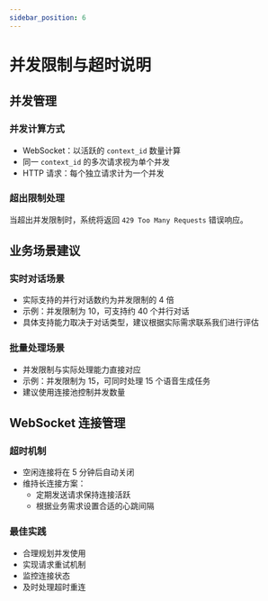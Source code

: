 ```yaml
---
sidebar_position: 6
---
```

# 并发限制与超时说明

## 并发管理

### 并发计算方式

- WebSocket：以活跃的 `context_id` 数量计算
- 同一 `context_id` 的多次请求视为单个并发
- HTTP 请求：每个独立请求计为一个并发

### 超出限制处理

当超出并发限制时，系统将返回 `429 Too Many Requests` 错误响应。

## 业务场景建议

### 实时对话场景

- 实际支持的并行对话数约为并发限制的 4 倍
- 示例：并发限制为 10，可支持约 40 个并行对话
- 具体支持能力取决于对话类型，建议根据实际需求联系我们进行评估

### 批量处理场景

- 并发限制与实际处理能力直接对应
- 示例：并发限制为 15，可同时处理 15 个语音生成任务
- 建议使用连接池控制并发数量

## WebSocket 连接管理

### 超时机制

- 空闲连接将在 5 分钟后自动关闭
- 维持长连接方案：
  - 定期发送请求保持连接活跃
  - 根据业务需求设置合适的心跳间隔

### 最佳实践

- 合理规划并发使用
- 实现请求重试机制
- 监控连接状态
- 及时处理超时重连
